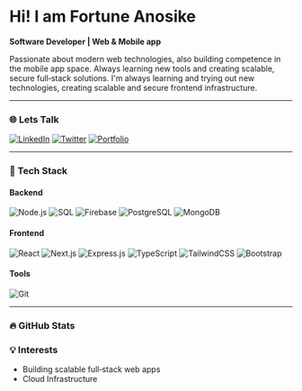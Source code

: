 <h1 align="left">Hi! I am Fortune Anosike</h1>
<p><b>Software Developer | Web & Mobile app</b></p>

Passionate about modern web technologies, also building competence in the mobile app space.
Always learning new tools and creating scalable, secure full‑stack solutions.
I'm always learning and trying out new technologies, creating scalable and secure frontend infrastructure. 

---

### 🌐 Lets Talk
[![LinkedIn](https://img.shields.io/badge/LinkedIn-0A66C2?logo=linkedin&logoColor=white)](www.linkedin.com/in/fortune-anosike-36b534196)
[![Twitter](https://img.shields.io/badge/Twitter-1DA1F2?logo=x&logoColor=white)](https://x.com/AnosikeFortune)
[![Portfolio](https://img.shields.io/badge/Website-000?logo=vercel&logoColor=white)](https://your-portfolio-url)

---

### 🧰 Tech Stack

#### Backend
![Node.js](https://img.shields.io/badge/Node.js-339933?logo=node.js&logoColor=white)
![SQL](https://img.shields.io/badge/SQL-336791?logo=postgresql&logoColor=white)
![Firebase](https://img.shields.io/badge/Firebase-FFCA28?logo=firebase&logoColor=black)
![PostgreSQL](https://img.shields.io/badge/PostgreSQL-4169E1?logo=postgresql&logoColor=white)
![MongoDB](https://img.shields.io/badge/MongoDB-47A248?logo=mongodb&logoColor=white)


#### Frontend
![React](https://img.shields.io/badge/React-20232a?logo=react&logoColor=61DAFB)
![Next.js](https://img.shields.io/badge/Next.js-000000?logo=next.js&logoColor=white)
![Express.js](https://img.shields.io/badge/Express.js-000000?logo=express&logoColor=white)
![TypeScript](https://img.shields.io/badge/TypeScript-3178C6?logo=typescript&logoColor=white)
![TailwindCSS](https://img.shields.io/badge/Tailwind-06B6D4?logo=tailwindcss&logoColor=white)
![Bootstrap](https://img.shields.io/badge/Bootstrap-7952B3?logo=bootstrap&logoColor=white)


#### Tools
![Git](https://img.shields.io/badge/Git-F05032?logo=git&logoColor=white)

---

### 🔥 GitHub Stats


### 💡 Interests
- Building scalable full‑stack web apps  
- Cloud Infrastructure 
 

